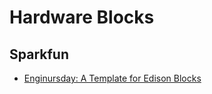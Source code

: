 # Hardware Blocks

## Sparkfun

> 

- [Enginursday: A Template for Edison Blocks](https://www.sparkfun.com/news/1591)
